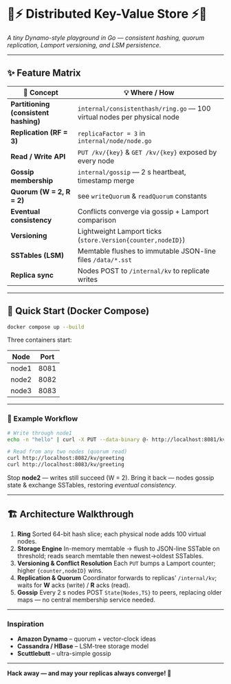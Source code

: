 # 🔑⚡ Distributed Key-Value Store ⚡🔑

*A tiny Dynamo-style playground in Go — consistent hashing, quorum replication, Lamport versioning, and LSM persistence.*

---

## ✨ Feature Matrix

| 🧩 Concept                            | 💡 Where / How                                                          |
| ------------------------------------- | ----------------------------------------------------------------------- |
| **Partitioning (consistent hashing)** | `internal/consistenthash/ring.go` — 100 virtual nodes per physical node |
| **Replication (RF = 3)**              | `replicaFactor = 3` in `internal/node/node.go`                          |
| **Read / Write API**                  | `PUT /kv/{key}` & `GET /kv/{key}` exposed by every node                 |
| **Gossip membership**                 | `internal/gossip` — 2 s heartbeat, timestamp merge                      |
| **Quorum (W = 2, R = 2)**             | see `writeQuorum` & `readQuorum` constants                              |
| **Eventual consistency**              | Conflicts converge via gossip + Lamport comparison                      |
| **Versioning**                        | Lightweight Lamport ticks (`store.Version{counter,nodeID}`)             |
| **SSTables (LSM)**                    | Memtable flushes to immutable JSON-line files `/data/*.sst`             |
| **Replica sync**                      | Nodes POST to `/internal/kv` to replicate writes                        |

---

## 🐳 Quick Start (Docker Compose)

```bash
docker compose up --build
```

Three containers start:

| Node  | Port |
| ----- | ---- |
| node1 | 8081 |
| node2 | 8082 |
| node3 | 8083 |

---

### 🔄 Example Workflow

```bash
# Write through node1
echo -n "hello" | curl -X PUT --data-binary @- http://localhost:8081/kv/greeting

# Read from any two nodes (quorum read)
curl http://localhost:8082/kv/greeting
curl http://localhost:8083/kv/greeting
```

Stop **node2** — writes still succeed (W = 2).
Bring it back — nodes gossip state & exchange SSTables, restoring *eventual consistency*.

---

## 🏗️ Architecture Walkthrough

1. **Ring**
   Sorted 64-bit hash slice; each physical node adds 100 virtual nodes.
2. **Storage Engine**
   In-memory memtable → flush to JSON-line SSTable on threshold; reads search memtable then newest→oldest SSTables.
3. **Versioning & Conflict Resolution**
   Each `PUT` bumps a Lamport counter; higher `{counter,nodeID}` wins.
4. **Replication & Quorum**
   Coordinator forwards to replicas’ `/internal/kv`; waits for **W** acks (write) / **R** acks (read).
5. **Gossip**
   Every 2 s nodes POST `State{Nodes,TS}` to peers, replacing older maps — no central membership service needed.

---

### Inspiration

* **Amazon Dynamo** – quorum + vector-clock ideas
* **Cassandra / HBase** – LSM-tree storage model
* **Scuttlebutt** – ultra-simple gossip

---

**Hack away — and may your replicas always converge! 🚀**
